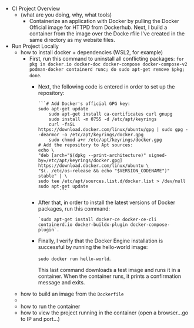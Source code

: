 - CI Project Overview
  - (what are you doing, why, what tools)
    - Containerize an application with Docker by pulling the Docker Official image for HTTPD from Dockerhub. Next, I build a container from the image over the Docke      rfile I've created in the same directory as my website files.
- Run Project Locally
  - how to install docker + dependencies (WSL2, for example)
    - First, run this command to uninstall all conflicting packages: 
      `for pkg in docker.io docker-doc docker-compose docker-compose-v2 podman-docker containerd runc; do sudo apt-get remove $pkg; done`.
      - Next, the following code is entered in order to set up the repository:
 
			```# Add Docker's official GPG key:
 		   	sudo apt-get update
		        sudo apt-get install ca-certificates curl gnupg
		        sudo install -m 0755 -d /etc/apt/keyrings
		        curl -fsSL https://download.docker.com/linux/ubuntu/gpg | sudo gpg --dearmor -o /etc/apt/keyrings/docker.gpg
		        sudo chmod a+r /etc/apt/keyrings/docker.gpg
			# Add the repository to Apt sources:
		  	echo \
  		  	"deb [arch="$(dpkg --print-architecture)" signed-by=/etc/apt/keyrings/docker.gpg] https://download.docker.com/linux/ubuntu \
  		  	"$(. /etc/os-release && echo "$VERSION_CODENAME")" stable" | \
  		  	sudo tee /etc/apt/sources.list.d/docker.list > /dev/null
		  	sudo apt-get update
                	```

      - After that, in order to install the latest versions of Docker packages, run this command:

      		`sudo apt-get install docker-ce docker-ce-cli containerd.io docker-buildx-plugin docker-compose-plugin`.

      - Finally, I verify that the Docker Engine installation is successful by running the hello-world image: 

        `sudo docker run hello-world`. 

        This last command downloads a test image and runs it in a container. 
        When the container runs, it prints a confirmation message and exits.         
  - how to build an image from the `Dockerfile`
  -
  - how to run the container
  - how to view the project running in the container (open a browser...go to IP and port...)
